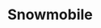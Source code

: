 ---
layout: dream
title: Snowmobile
dreamer: jon-burr
dream_photos:
 - dream_image: /uploads/sled.jpg
   caption: Bilin' it n feelin it 
status: 
badges:
 -
---